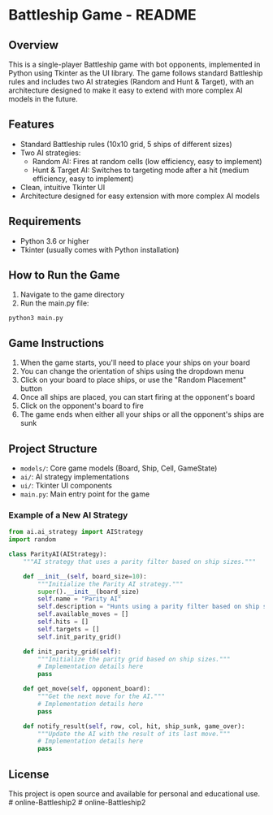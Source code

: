 # Battleship Game - README

## Overview

This is a single-player Battleship game with bot opponents, implemented in Python using Tkinter as the UI library. The game follows standard Battleship rules and includes two AI strategies (Random and Hunt & Target), with an architecture designed to make it easy to extend with more complex AI models in the future.

## Features

- Standard Battleship rules (10x10 grid, 5 ships of different sizes)
- Two AI strategies:
  - Random AI: Fires at random cells (low efficiency, easy to implement)
  - Hunt & Target AI: Switches to targeting mode after a hit (medium efficiency, easy to implement)
- Clean, intuitive Tkinter UI
- Architecture designed for easy extension with more complex AI models

## Requirements

- Python 3.6 or higher
- Tkinter (usually comes with Python installation)

## How to Run the Game

1. Navigate to the game directory
2. Run the main.py file:

```
python3 main.py
```

## Game Instructions

1. When the game starts, you'll need to place your ships on your board
2. You can change the orientation of ships using the dropdown menu
3. Click on your board to place ships, or use the "Random Placement" button
4. Once all ships are placed, you can start firing at the opponent's board
5. Click on the opponent's board to fire
6. The game ends when either all your ships or all the opponent's ships are sunk

## Project Structure

- `models/`: Core game models (Board, Ship, Cell, GameState)
- `ai/`: AI strategy implementations
- `ui/`: Tkinter UI components
- `main.py`: Main entry point for the game

### Example of a New AI Strategy

```python
from ai.ai_strategy import AIStrategy
import random

class ParityAI(AIStrategy):
    """AI strategy that uses a parity filter based on ship sizes."""

    def __init__(self, board_size=10):
        """Initialize the Parity AI strategy."""
        super().__init__(board_size)
        self.name = "Parity AI"
        self.description = "Hunts using a parity filter based on ship sizes. High efficiency, medium complexity."
        self.available_moves = []
        self.hits = []
        self.targets = []
        self.init_parity_grid()

    def init_parity_grid(self):
        """Initialize the parity grid based on ship sizes."""
        # Implementation details here
        pass

    def get_move(self, opponent_board):
        """Get the next move for the AI."""
        # Implementation details here
        pass

    def notify_result(self, row, col, hit, ship_sunk, game_over):
        """Update the AI with the result of its last move."""
        # Implementation details here
        pass
```

## License

This project is open source and available for personal and educational use.
#   o n l i n e - B a t t l e s h i p 2  
 #   o n l i n e - B a t t l e s h i p 2  
 